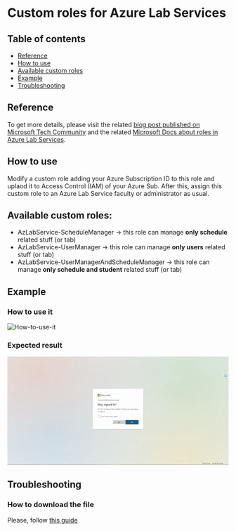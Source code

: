 # Custom roles for Azure Lab Services

## Table of contents
* [Reference](https://github.com/AngelusGi/PowerShell/tree/master/Azure/Lab%20Services/Custom%20Permission#reference)
* [How to use](https://github.com/AngelusGi/PowerShell/tree/master/Azure/Lab%20Services/Custom%20Permission#how-to-use)
* [Available custom roles](https://github.com/AngelusGi/PowerShell/tree/master/Azure/Lab%20Services/Custom%20Permission#available-custom-roles)
* [Example](https://github.com/AngelusGi/PowerShell/tree/master/Azure/Lab%20Services/Custom%20Permission#example)
* [Troubleshooting](https://github.com/AngelusGi/PowerShell/tree/master/Azure/Lab%20Services/Custom%20Permission#troubleshooting)

## Reference
To get more details, please visit the related [blog post published on Microsoft Tech Community](https://techcommunity.microsoft.com/t5/azure-lab-services/use-custom-role-to-tailor-teachers-lab-management-permissions/ba-p/2113016) and the related [Microsoft Docs about roles in Azure Lab Services](https://docs.microsoft.com/en-us/azure/lab-services/administrator-guide#manage-identity).

## How to use
Modify a custom role adding your Azure Subscription ID to this role and uplaod it to Access Control (IAM) of your Azure Sub.
After this, assign this custom role to an Azure Lab Service faculty or administrator as usual.

## Available custom roles:
- AzLabService-ScheduleManager -> this role can manage <b>only schedule</b> related stuff (or tab)
- AzLabService-UserManager -> this role can manage <b>only users</b> related stuff (or tab)
- AzLabService-UserManagerAndScheduleManager -> this role can manage <b>only schedule and student</b> related stuff (or tab)

## Example

### How to use it
![How-to-use-it](https://github.com/AngelusGi/PowerShell/blob/master/Azure/Lab%20Services/Custom%20Permission/Screenshot/How-to-use-it.gif?raw=true)

### Expected result
![Expected-result](https://github.com/AngelusGi/PowerShell/blob/master/Azure/Lab%20Services/Custom%20Permission/Screenshot/Expected-Result.gif?raw=true)

## Troubleshooting

### How to download the file
Please, follow [this guide](https://github.com/AngelusGi/PowerShell/tree/master/Others/How%20to%20download%20single%20file%20from%20GitHub)
